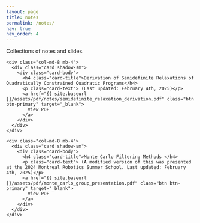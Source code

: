 ```yaml
---
layout: page
title: notes
permalink: /notes/
nav: true
nav_order: 4
---
```


Collections of notes and slides. 

<div class="container">
  <div class="row justify-content-center">
  
    <div class="col-md-8 mb-4">
      <div class="card shadow-sm">
        <div class="card-body">
          <h4 class="card-title">Derivation of Semidefinite Relaxations of Quadratically Constrained Quadratic Programs</h4>
          <p class="card-text"> (Last updated: February 4th, 2025)</p>
          <a href="{{ site.baseurl }}/assets/pdf/notes/semidefinite_relaxation_derivation.pdf" class="btn btn-primary" target="_blank">
            View PDF
          </a>
        </div>
      </div>
    </div>

    <div class="col-md-8 mb-4">
      <div class="card shadow-sm">
        <div class="card-body">
          <h4 class="card-title">Monte Carlo Filtering Methods </h4>
          <p class="card-text"> (A modified version of this was presented at the 2024 Montreal Robotics Summer School. Last updated: February 4th, 2025)</p>
          <a href="{{ site.baseurl }}/assets/pdf/monte_carlo_group_presentation.pdf" class="btn btn-primary" target="_blank">
            View PDF
          </a>
        </div>
      </div>
    </div>
    
  </div>
</div>